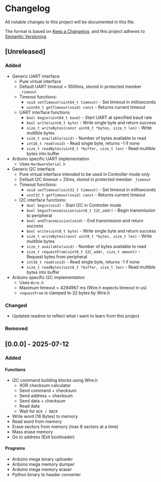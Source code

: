 # Changelog

All notable changes to this project will be documented in this file.

The format is based on [Keep a Changelog](https://keepachangelog.com/en/1.1.0/),
and this project adheres to [Semantic Versioning](https://semver.org/spec/v2.0.0.html).

## [Unreleased]

### Added
- Generic UART interface
	- Pure virtual interface
	- Default UART timeout = 1000ms, stored in protected member `_timeout`
	- Timeout functions:
		- `void setTimeout(uint64_t timeout)` - Set timeout in milliseconds
    	- `uint64_t getTimeout(void) const` - Returns current timeout
	- UART interface functions
		- `bool begin(uint64_t baud)` - Start UART at specified baud rate
		- `bool write(uint8_t byte)` - Write single byte and return success
		- `size_t writeBytes(const uint8_t *bytes, size_t len)` - Write multible bytes
		- `size_t available(void)` - Number of bytes available to read
		- `int16_t read(void)` - Read single byte, returns -1 if none
		- `size_t readBytes(uint8_t *buffer, size_t len)` - Read multible bytes into buffer
- Arduino specific UART implementation
	- Uses `HardwareSerial.h`
- Generic I2C interface
	- Pure virtual interface intended to be used in Controller mode only
	- Default I2C timeout = 25ms, stored in protected member `_timeout`
	- Timeout functions:
		- `void setTimeout(uint32_t timeout)` - Set timeout in milliseconds
    	- `uint32_t getTimeout(void) const` - Returns current timeout
	- I2C interface functions:
		- `bool begin(void)` - Start I2C in Controller mode
		- `bool beginTransmission(uint8_t I2C_addr)` - Begin transmission to peripheral
		- `bool endTransmission(void)` - End transmission and return success
		- `bool write(uint8_t byte)` - Write single byte and return success
		- `size_t writeBytes(const uint8_t *bytes, size_t len)` - Write multible bytes
		- `size_t available(void)` - Number of bytes available to read
		- `size_t requestFrom(uint8_t I2C_addr, size_t amount)` - Request bytes from peripheral
		- `int16_t read(void)` - Read single byte, returns -1 if none
		- `size_t readBytes(uint8_t *buffer, size_t len)` - Read multible bytes into buffer
- Arduino specific I2C implementation
	- Uses `Wire.h`
	- Maximum timeout = 4294967 ms (Wire.h expects timeout in us)
	- `requestFrom` is clamped to 32 bytes by Wire.h

### Changed
- Updated readme to reflect what i want to learn from this project

### Removed

## [0.0.0] - 2025-07-12

### Added

#### Functions
- I2C command building blocks using Wire.h
	- XOR checksum calculator
	- Send command + checksum
	- Send address + checksum
	- Send data + checksum
	- Read data
	- Wait for `ACK / NACK`
- Write word (16 Bytes) to memory
- Read word from memory
- Erase sectors from memory (max 8 sectors at a time)
- Mass erase memory
- Go to address (Exit bootloader)
#### Programs
- Arduino mega binary uploader
- Arduino mega memory dumper
- Arduino mega memory eraser
- Python binary to header converter